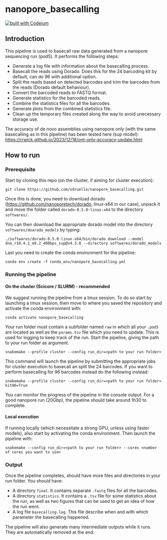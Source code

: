 # nanopore_basecalling

[![built with Codeium](https://codeium.com/badges/main)](https://codeium.com)

## Introduction
This pipeline is used to basecall raw data generated from a nanopore sequencing run (pod5). It performs the following steps:

- Generate a log file with information about the basecalling process.
- Basecall the reads using Dorado. Does this for the 24 barcoding kit by default, can do 96 with additional option.
- Split the reads based on detected barcodes and trim the barcodes from the reads (Dorado default behaviour).
- Convert the barcoded reads to FASTQ format.
- Generate statistics for the barcoded reads.
- Combine the statistics files for all the barcodes.
- Generate plots from the combined statistics file.
- Clean up the temporary files created along the way to avoid unecessary storage use.

The accuracy of de novo assemblies using nanopore only (with the same basecalling as in this pipeline) has been tested here (sup model): https://rrwick.github.io/2023/12/18/ont-only-accuracy-update.html

## How to run

### Prerequisite
Start by cloning this repo (on the cluster, if aiming for cluster execution):
```
git clone https://github.com/vdruelle/nanopore_basecalling.git
```

Once this is done, you need to download dorado (https://github.com/nanoporetech/dorado, linux-x64 in our case), unpack it and move the folder called `dorado-0.5.0-linux-x64` to the directory `softwares/`.

You can then download the appropriate dorado model into the directory `softwares/doarado_models` by typing:
```
./softwares/dorado-0.5.0-linux-x64/bin/dorado download --model dna_r10.4.1_e8.2_400bps_sup@v4.3.0 --directory softwares/dorado_models
```

Last you need to create the conda environment for the pipeline:
```
conda env create -f conda_env/nanopore_basecalling.yml
```

### Running the pipeline
#### On the cluster (Scicore / SLURM) - recommended
We suggest running the pipeline from a tmux session. To do so start by launching a tmux session, then move to where you saved the repository and activate the conda environment with:

```
conda activate nanopore_basecalling
```

Your run folder must contain a subfolder named `raw` in which all your `.pod5` are located as well as the `params.tsv` file which you need to update. This is used for logging to keep track of the run. Start the pipeline, giving the path to your run folder as argument.
```
snakemake --profile cluster --config run_dir=<path to your run folder>
```
This command will launch the pipeline by submitting the appropriate jobs for cluster execution to basecall an split the 24 barcodes.
If you want to perform basecalling for 96 barcodes instead do the following instead:
```
snakemake --profile cluster --config run_dir=<path to your run folder> kit96=True
```
You can monitor the progress of the pipeline in the console output. For a good nanopore run (20Gbp), the pipeline should take around 1h30 to complete.

#### Local execution
If running locally (which necessitate a strong GPU, unless using faster models), also start by activating the conda environment. Then launch the pipeline with:

```
snakemake --config run_dir=<path to your run folder> --cores <number of cores you want to use>
```

### Output
Once the pipeline completes, should have more files and directories in your run folder. You should have:
- A directory `final`. It contains separate `.fastq` files for all the barcodes.
- A directory `statistics`. It contains a `.tsv` file for some statistics about the run, as well as two figures that can be used to get an idea of how the run went.
- A log file `basecalling.log`. This file describe when and with which parameter the basecalling happened.

The pipeline will also generate many intermediate outputs while it runs. They are automatically removed at the end.